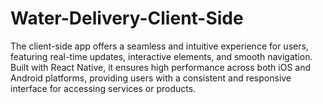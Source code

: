 # Water-Delivery-Client-Side
The client-side app offers a seamless and intuitive experience for users, featuring real-time updates, interactive elements, and smooth navigation. Built with React Native, it ensures high performance across both iOS and Android platforms, providing users with a consistent and responsive interface for accessing services or products.
